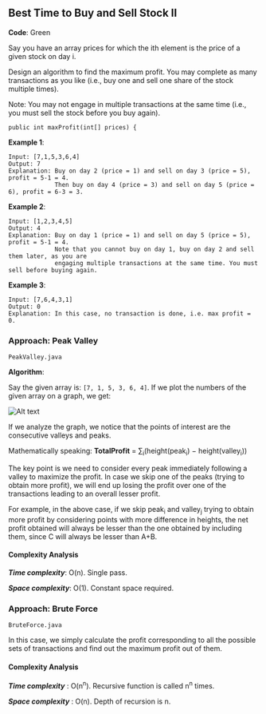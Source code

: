 ## Best Time to Buy and Sell Stock II

__Code__: Green

Say you have an array prices for which the ith element is the price of a given stock on day i.

Design an algorithm to find the maximum profit. You may complete as many transactions as you like (i.e., buy one and sell one share of the stock multiple times).

Note: You may not engage in multiple transactions at the same time (i.e., you must sell the stock before you buy again).

```{JAVA}
public int maxProfit(int[] prices) {
```

__Example 1__:

```
Input: [7,1,5,3,6,4]
Output: 7
Explanation: Buy on day 2 (price = 1) and sell on day 3 (price = 5), profit = 5-1 = 4.
             Then buy on day 4 (price = 3) and sell on day 5 (price = 6), profit = 6-3 = 3.
```

__Example 2__:

```
Input: [1,2,3,4,5]
Output: 4
Explanation: Buy on day 1 (price = 1) and sell on day 5 (price = 5), profit = 5-1 = 4.
             Note that you cannot buy on day 1, buy on day 2 and sell them later, as you are
             engaging multiple transactions at the same time. You must sell before buying again.
```

__Example 3__:

```
Input: [7,6,4,3,1]
Output: 0
Explanation: In this case, no transaction is done, i.e. max profit = 0.
```

### Approach: Peak Valley

```PeakValley.java```

__Algorithm__:

Say the given array is: ```[7, 1, 5, 3, 6, 4]```. If we plot the numbers of the given array on a graph, we get:

![Alt text](images/122_maxprofit_1.PNG?raw=true "Maximum Profit")

If we analyze the graph, we notice that the points of interest are the consecutive valleys and peaks.

Mathematically speaking: __TotalProfit__ = ∑<sub>i</sub>(height(peak<sub>i</sub>) − height(valley<sub>i</sub>)) 

The key point is we need to consider every peak immediately following a valley to maximize the profit. In case we skip one of the peaks (trying to obtain more profit), we will end up losing the profit over one of the transactions leading to an overall lesser profit.

For example, in the above case, if we skip peak<sub>i</sub> and valley<sub>j</sub> trying to obtain more profit by considering points with more difference in heights, the net profit obtained will always be lesser than the one obtained by including them, since C will always be lesser than A+B.

#### Complexity Analysis

___Time complexity___: O(n). Single pass.

___Space complexity___: O(1). Constant space required. 

### Approach: Brute Force

```BruteForce.java```

In this case, we simply calculate the profit corresponding to all the possible sets of transactions and find out the maximum profit out of them.

#### Complexity Analysis

___Time complexity___ : O(n<sup>n</sup>). Recursive function is called n<sup>n</sup> times.

___Space complexity___ : O(n). Depth of recursion is n. 
